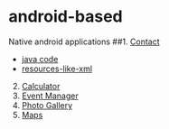 # android-based
Native android applications
##1. [Contact](../../tree/contact-methods)
  * [java code](../../tree/contact-methods/contact/src/main/java/com/example/myapplication)
  * [resources-like-xml](../..//tree/contact-methods/contact/src/main/res)
2. [Calculator](../../tree/calculator)
3. [Event Manager](../../tree/calendar)
4. [Photo Gallery](../../tree/photo-gallery)
5. [Maps](../../tree/maps-app)




